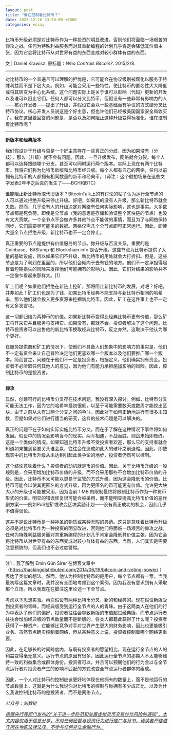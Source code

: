 ```yaml
---
layout: post
title: "谁在控制着比特币？"
date: 2022-12-16 23:50:00 +0800
categories: essay
---
```


比特币升级必须是对比特币作为一种投资的明显改进，否则他们将面临一场艰苦的仰攻之战。任何为特殊利益服务而对其重新编程的计划几乎肯定会降低其价值主张，因为它会将比特币从对世界有益的东西变成对较小群体有益的东西。

文 | Daniel Krawisz. 原标题：*Who Controls Bitcoin?*. 2015/2/8.

* * *

对比特币的一个普遍且可以理解的担忧是，它可能会在协议级别被腐化以服务于特殊利益而不是下层大众。例如，可能会采用一些特性，使比特币的匿名性大大降低或将其转变为中心化系统。这个问题实际上是关于谁可以影响（代码）更新的开发以及谁可以阻止它们。任何人都可以分叉比特币，但假设有一些非常有影响力的人——核心开发者——提出了升级，并假设它会以一些基础而有争议的方式硬分叉比特币协议。核心开发人员说这是个好主意，但也许他们已经被美国国家安全局收买了。我在这里要回答的问题是，是否以及如何阻止这种升级变得标准化。谁在控制着比特币呢？

* * *

**新版本和经典版本**

我们假设对于升级与否是一个好主意存在一些真正的分歧，因为如果没有（分歧），那么（升级）就不会有问题。因此，一旦升级发布，网络就会分裂。每个人都可以选择跟随哪个分支，甚至可以同时运行两个版本。实际上现在有两个比特币。我将它们称为比特币新版和比特币经典版。每个人都有自己的网络，任何以前拥有比特币的人都拥有相同数量的新币和经典币。（译注：这个假想场景在这些文字发表2年半之后真的发生了——BCH和BTC）

谁能阻止新比特币取代旧版本？BitcoinTalk上的有讨论的帖子认为运行全节点的人可以通过拒绝升级来停止升级。好吧，如果真的没有人升级，那么新比特币就会失败。然而，几乎没有人的升级决定对网络有任何实际影响，这也是事实。大多数节点都是死负荷。即使是全节点（我的意思是存储和验证整个区块链的节点）也没有太大贡献。一个全节点不会做许多其他节点不能做的事情，而且为了与网络保持同步，它们需要尽可能多的数据。网络仅需几个全节点即可正常运行。因此，即使大量全节点拒绝升级，新比特币也不一定会停止。

真正重要的节点是提供有价值服务的节点。你升级与否没关系。重要的是 Coinbase、BitStamp 和 Blockchain.info 是否升级。这些节点为比特币提供了大量的基础设施，所以如果它们不升级，新比特币的用处就会大打折扣。但是，这些节点是为了利润在里面的，所以他们会倾向于去有钱的地方。他们不一定承担得起冒着短期损失的风险来发挥他们可能拥有的影响力。因此，它们对结果的影响并不一定像乍看起来那样大。[1]

矿工们呢？如果他们拒绝在新链上挖矿，那将阻止新比特币的发展，对吧？好吧，并非如此！矿工们也是为了钱，如果比特币经典不能支持与新比特币相同的哈希率，那么他们就会投入更多资源来挖掘新比特币。因此，矿工在这件事上也不一定有太多发言权。

这一切都归结为两种币的价值。如果新比特币变得比经典比特币更有价值，那么矿工将开采它并且服务将支持它。如果没有，那就不会。投资者解决了这个问题。比特币投资者可以出售他的新比特币换取经典比特币，反之亦然，这取决于他认为哪个更好。

在服务提供商和矿工的情况下，使他们不具备人们想象中的影响力的事实是，他们不一定有资金来让自己冒险决定他们更喜欢哪一个版本以及他们要推广哪一个版本。简而言之，问题在于他们不一定是投资者，根据定义，他们确实拥有资金。投资者不必听取任何其他人的意见，因为他们有能力承担施加影响的风险。因此，控制比特币的是投资者。

* * *

**仰攻**

显然，创建可行的比特币分叉存在技术问题，我没有深入探讨。例如，比特币分叉可能无法工作，因为它的哈希率最初很低，以至于可能需要数天或数周才能挖出区块。由于之前从未有过两个分叉之间的争斗，因此对于如何正确地进行有很多未知数，但是如果对它们进行适当的研究，这样的技术问题是可以解决的。

真正的问题不在于如何实际实施比特币分叉，而在于了解在这种情况下事件将如何发展。假设中的情况会影响当今的现实。两军相遇，不战而胜，则战未始即告终。这是一个类似的情况。如果知道比特币升级不受投资者欢迎，那么它的支持者就会知道如果推到紧要关头谁会赢，往往会在造成如此大的破坏之前退缩。因此，即使现实中的比特币升级从未达到引起此类争论的地步，投资者仍然可以控制。

这个结论意味着什么？投资者的动机就是币的价值。因此，关于比特币升级的一般规则是，会采用增加比特币价值的升级，而不会采用那些不会增加比特币价值的升级。因此，比特币不太可能以更易于监管的方式升级，因为这会降低币的价值。比特币可能会以使其更匿名的方式升级，因为更匿名的币可能更有价值。允许更大块大小的升级也可能被采用，因为当前 1 MB 的限制最终将限制比特币作为一种货币形式的价值。明显的错误修复很可能会被采用，而不能明显提高比特币价值的恶作剧方案——例如PoS挖矿或改变区块奖励计划——没有真正成功的机会，因此几乎不值得谈论。

这并不是说比特币是一种神圣的物质或某种无暇的典范。这只是意味着比特币升级必须是对比特币作为一种投资的明显改进，否则他们将面临一场艰苦的仰攻之战。任何为特殊利益服务而对其重新编程的计划几乎肯定会降低其价值主张，因为它会将比特币从对世界有益的东西变成对较小群体有益的东西。当然，人们其实是需要注意预防的，但我们也不必过度警惕。

* * *

注1：我了解到 Emin Gün Sirer 在博客文章中（https://hackingdistributed.com/2014/06/19/bitcoin-and-voting-power/ ）表达了类似的想法。然而，他认为控制比特币的是用户，每个节点都有一票。当我最初写这篇文章时，我并没有全面地考虑到这个案例，因为我没有意识到有人采取那个立场。所以我现在在脚注这里论述一下全节点。

考虑以下思想实验。再次假设有两种比特币分叉，新的和经典的。现在假设新版受到投资者的青睐，而经典版受到运行全节点的人的青睐。由于这两类人在他们的行为中表达了他们的偏好，投资者往往会导致新版的市值超过经典版，而节点运行者往往会增加经典版的节点数量而不是新版的。各类人都籍此获得了什么呢？投资者获得了一种资产，它能够比竞争对手对世界产生更大的财务影响，因此也更能吸引业务。虽然节点确实控制着网络，但从某种意义上说，投资者控制着哪个网络更重要。

因此，在足够长的时间跨度内，与既有投资者的愿望相比，现在运行全节点的人的利益变得毫无意义。运行节点的原因有很多，因此运行全节点的那类人不太能够维持一致的利益集合或群体身份。投资者可以，并且可以预期他们的行为会以与全节点运行者对投资者产生的影响不匹配的方式改变全节点运行者群体的组成。

因此，一个人对比特币的控制应该更好地体现在他拥有的数量上，而不是他运行的节点数量上。这就是为什么我说你对比特币的控制与你拥有多少成正比，以及为什么我说控制比特币的是投资者，而不是网络节点。 


*公众号：刘教链*

<u>*根据央行等部门发布的“关于进一步防范和处置虚拟货币交易炒作风险的通知”，本文内容仅用于信息分享，不对任何经营与投资行为进行推广与背书，请读者严格遵守所在地区法律法规，不参与任何非法金融行为。*</u>

